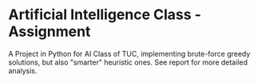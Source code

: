 # Artificial Intelligence Class - Assignment
 A Project in Python for AI Class of TUC, implementing brute-force greedy solutions, but also "smarter" heuristic ones. See report for more detailed analysis.
